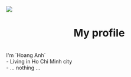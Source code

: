 ## <img src="https://acegif.com/wp-content/uploads/2021/4fh5wi/welcome-15.gif">
<h1 align="center">My profile</h1><br>
I'm `Hoang Anh`<br>
- Living in Ho Chi Minh city<br>
- ... nothing ...

